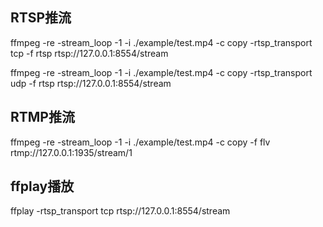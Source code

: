 
## RTSP推流
ffmpeg -re -stream_loop -1 -i ./example/test.mp4 -c copy -rtsp_transport tcp -f rtsp rtsp://127.0.0.1:8554/stream

ffmpeg -re -stream_loop -1 -i ./example/test.mp4 -c copy -rtsp_transport udp -f rtsp rtsp://127.0.0.1:8554/stream

## RTMP推流
ffmpeg -re -stream_loop -1 -i ./example/test.mp4 -c copy -f flv rtmp://127.0.0.1:1935/stream/1


## ffplay播放
ffplay -rtsp_transport tcp rtsp://127.0.0.1:8554/stream